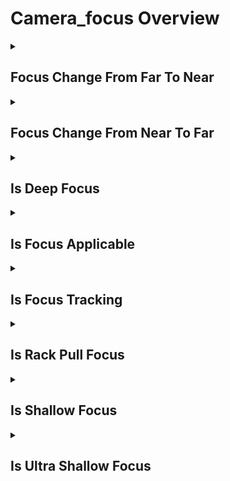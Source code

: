 # Camera_focus Overview

<details>
<summary><h2>Focus Change From Far To Near</h2></summary>


<h3>🔵 Label Name:</h3>
<code>focus_change_from_far_to_near</code>


<h3>📖 Definition:</h3>
Does the focal plane transition from distant to close?

<details>
<summary><h4> Question (Definition)</h4></summary>

</details>

<details>
<summary><h4> Alternative Question</h4></summary>

- Does the focus shift from far to near objects?

- Is there a focus transition to the foreground?

- Does the sharp focus move toward camera?

- Is there a focus pull from distant to close?

- Does the focus change from background to foreground?

- Is there a shift in focus to closer elements?

- Does the focal point move to nearby objects?

- Is there a focus transition toward foreground?

</details>

<details>
<summary><h4> Prompt (Definition)</h4></summary>

- A shot where the focus transitions from far to near elements.

</details>

<details>
<summary><h4> Alternative Prompt</h4></summary>

- A video with focus moving closer.

- A shot transitioning to near focus.

- A video pulling focus to foreground.

- A shot shifting focus inward.

- A video with approaching focus point.

- A shot changing focus to proximity.

- A video with inward focus shift.

- A shot moving focus closer.

</details>

<h4>🟢 Positive:</h4>
<code>self.focus_change_from_far_to_near is True</code>

<h4>🔴 Negative:</h4>
<code>self.focus_change_from_far_to_near is False</code>

</details>

<details>
<summary><h2>Focus Change From Near To Far</h2></summary>


<h3>🔵 Label Name:</h3>
<code>focus_change_from_near_to_far</code>


<h3>📖 Definition:</h3>
Does the focal plane transition from close to distant?

<details>
<summary><h4> Question (Definition)</h4></summary>

</details>

<details>
<summary><h4> Alternative Question</h4></summary>

- Does the focus shift from near to far objects?

- Is there a focus transition to the background?

- Does the sharp focus move away from camera?

- Is there a focus pull from close to distant?

- Does the focus change from foreground to background?

- Is there a shift in focus to farther elements?

- Does the focal point move to distant objects?

- Is there a focus transition toward background?

</details>

<details>
<summary><h4> Prompt (Definition)</h4></summary>

- A shot where the focus transitions from near to far elements.

</details>

<details>
<summary><h4> Alternative Prompt</h4></summary>

- A video with focus moving away.

- A shot transitioning to distant focus.

- A video pulling focus to background.

- A shot shifting focus outward.

- A video with retreating focus point.

- A shot changing focus to distance.

- A video with outward focus shift.

- A shot moving focus away.

</details>

<h4>🟢 Positive:</h4>
<code>self.focus_change_from_near_to_far is True</code>

<h4>🔴 Negative:</h4>
<code>self.focus_change_from_near_to_far is False</code>

</details>

<details>
<summary><h2>Is Deep Focus</h2></summary>


<h3>🔵 Label Name:</h3>
<code>is_deep_focus</code>


<h3>📖 Definition:</h3>
Does the video have a deep depth of field, ensuring distant details remain sharp?

<details>
<summary><h4> Question (Definition)</h4></summary>

</details>

<details>
<summary><h4> Alternative Question</h4></summary>

- Is everything in frame consistently in focus?

- Does the shot maintain sharp focus from near to far?

- Is there clear detail throughout the depth of field?

- Does the video show sharp focus at all distances?

- Is the entire scene consistently sharp?

- Does the shot keep both near and far objects in focus?

- Is there uniform sharpness throughout the frame?

- Does the video maintain focus across all depths?

</details>

<details>
<summary><h4> Prompt (Definition)</h4></summary>

- A shot using deep focus, keeping all elements sharp throughout the depth of field.

</details>

<details>
<summary><h4> Alternative Prompt</h4></summary>

- A video with everything in focus.

- A shot maintaining overall sharpness.

- A video with deep depth of field.

- A shot showing clear detail at all depths.

- A video with uniform focus.

- A shot keeping all planes sharp.

- A video with consistent focus depth.

- A shot with complete scene clarity.

</details>

<h4>🟢 Positive:</h4>
<code>self.is_deep_focus is True</code>

<h4>🔴 Negative:</h4>
<code>self.is_deep_focus is False</code>

</details>

<details>
<summary><h2>Is Focus Applicable</h2></summary>


<h3>🔵 Label Name:</h3>
<code>is_focus_applicable</code>


<h3>📖 Definition:</h3>
Is camera focus classification possible for this video?

<details>
<summary><h4> Question (Definition)</h4></summary>

</details>

<details>
<summary><h4> Alternative Question</h4></summary>

- Can the camera's focus characteristics be classified?

- Is it possible to determine the focus properties?

- Can we assess the depth of field in this shot?

- Is the focus style clear enough to classify?

- Can the focusing technique be categorized?

- Is it feasible to analyze the focus pattern?

- Can we meaningfully evaluate the focus type?

- Is the focusing method classifiable?

</details>

<details>
<summary><h4> Prompt (Definition)</h4></summary>

- A shot where the camera focus characteristics can be meaningfully classified.

</details>

<details>
<summary><h4> Alternative Prompt</h4></summary>

- A video with classifiable focus properties.

- A shot with determinable focus style.

- A video where focus technique is apparent.

- A shot with clear focus characteristics.

- A video suitable for focus analysis.

- A shot with analyzable focus method.

- A video with measurable focus properties.

- A shot with definable focus pattern.

</details>

<h4>🟢 Positive:</h4>
<code>self.camera_focus != 'unknown'</code>

<h4>🔴 Negative:</h4>
<code>self.camera_focus == 'unknown'</code>

</details>

<details>
<summary><h2>Is Focus Tracking</h2></summary>


<h3>🔵 Label Name:</h3>
<code>is_focus_tracking</code>


<h3>📖 Definition:</h3>
Is there focus tracking on a moving subject in the video?

<details>
<summary><h4> Question (Definition)</h4></summary>

</details>

<details>
<summary><h4> Alternative Question</h4></summary>

- Does the focus follow a moving subject?

- Is there continuous focus on a mobile subject?

- Does the shot maintain focus on moving elements?

- Is there dynamic focus following movement?

- Does the focus adapt to subject motion?

- Is there automated focus following?

- Does the shot track focus with movement?

- Is there responsive focus on motion?

</details>

<details>
<summary><h4> Prompt (Definition)</h4></summary>

- A shot that maintains focus on a subject as it moves through the frame.

</details>

<details>
<summary><h4> Alternative Prompt</h4></summary>

- A video with moving subject focus.

- A shot tracking subject movement.

- A video maintaining mobile focus.

- A shot following subject motion.

- A video with dynamic focus tracking.

- A shot adapting to movement.

- A video with continuous focus.

- A shot following moving elements.

</details>

<h4>🟢 Positive:</h4>
<code>self.is_focus_tracking is True</code>

<h4>🔴 Negative:</h4>
<code>self.is_focus_tracking is False</code>

</details>

<details>
<summary><h2>Is Rack Pull Focus</h2></summary>


<h3>🔵 Label Name:</h3>
<code>is_rack_pull_focus</code>


<h3>📖 Definition:</h3>
Is rack focus or pull focus used in the video?

<details>
<summary><h4> Question (Definition)</h4></summary>

</details>

<details>
<summary><h4> Alternative Question</h4></summary>

- Does the shot use deliberate focus transitions?

- Is there intentional shifting of focus planes?

- Does the video employ focus pulling technique?

- Is there controlled change in focal point?

- Does the shot use focus racking effects?

- Is there purposeful focus manipulation?

- Does the video show planned focus shifts?

- Is there deliberate refocusing in the shot?

</details>

<details>
<summary><h4> Prompt (Definition)</h4></summary>

- A shot using rack focus or pull focus techniques to shift focus between subjects.

</details>

<details>
<summary><h4> Alternative Prompt</h4></summary>

- A video with deliberate focus changes.

- A shot using focus transition effects.

- A video featuring focus manipulation.

- A shot with controlled focus shifts.

- A video employing rack focus.

- A shot showing planned refocusing.

- A video with intentional focus pulls.

- A shot using focus racking technique.

</details>

<h4>🟢 Positive:</h4>
<code>self.is_rack_pull_focus is True</code>

<h4>🔴 Negative:</h4>
<code>self.is_rack_pull_focus is False</code>

</details>

<details>
<summary><h2>Is Shallow Focus</h2></summary>


<h3>🔵 Label Name:</h3>
<code>is_shallow_focus</code>


<h3>📖 Definition:</h3>
Is the camera using a shallow depth of field?

<details>
<summary><h4> Question (Definition)</h4></summary>

</details>

<details>
<summary><h4> Alternative Question</h4></summary>

- Does the shot have a limited focus range?

- Is there selective focus in the frame?

- Does the video show background blur?

- Is the depth of field intentionally narrow?

- Does the shot emphasize one plane of focus?

- Is there distinct separation between sharp and soft areas?

- Does the video use selective sharpness?

- Is the focus deliberately limited in depth?

</details>

<details>
<summary><h4> Prompt (Definition)</h4></summary>

- A shot using shallow depth of field, with limited range of focus.

</details>

<details>
<summary><h4> Alternative Prompt</h4></summary>

- A video with selective focus.

- A shot showing background blur.

- A video with narrow depth of field.

- A shot emphasizing focal plane.

- A video with limited focus range.

- A shot using focus separation.

- A video with intentional blur.

- A shot with controlled focus depth.

</details>

<h4>🟢 Positive:</h4>
<code>self.is_shallow_focus is True</code>

<h4>🔴 Negative:</h4>
<code>self.is_shallow_focus is False</code>

</details>

<details>
<summary><h2>Is Ultra Shallow Focus</h2></summary>


<h3>🔵 Label Name:</h3>
<code>is_ultra_shallow_focus</code>


<h3>📖 Definition:</h3>
Does the video have an extremely shallow depth of field?

<details>
<summary><h4> Question (Definition)</h4></summary>

</details>

<details>
<summary><h4> Alternative Question</h4></summary>

- Is the focus range extremely narrow?

- Does the shot show extreme background blur?

- Is there a dramatically thin plane of focus?

- Does the video use extreme selective focus?

- Is the depth of field exceptionally shallow?

- Does the shot have minimal focus depth?

- Is there intense separation of focus planes?

- Does the video show extreme focus limitation?

</details>

<details>
<summary><h4> Prompt (Definition)</h4></summary>

- A shot using extremely shallow depth of field, with a very narrow focus range.

</details>

<details>
<summary><h4> Alternative Prompt</h4></summary>

- A video with extremely selective focus.

- A shot showing intense background blur.

- A video with minimal focus depth.

- A shot emphasizing thin focal plane.

- A video with extreme focus limitation.

- A shot using dramatic focus separation.

- A video with intense selective focus.

- A shot with extremely narrow focus.

</details>

<h4>🟢 Positive:</h4>
<code>self.is_ultra_shallow_focus is True</code>

<h4>🔴 Negative:</h4>
<code>self.is_ultra_shallow_focus is False</code>

</details>
